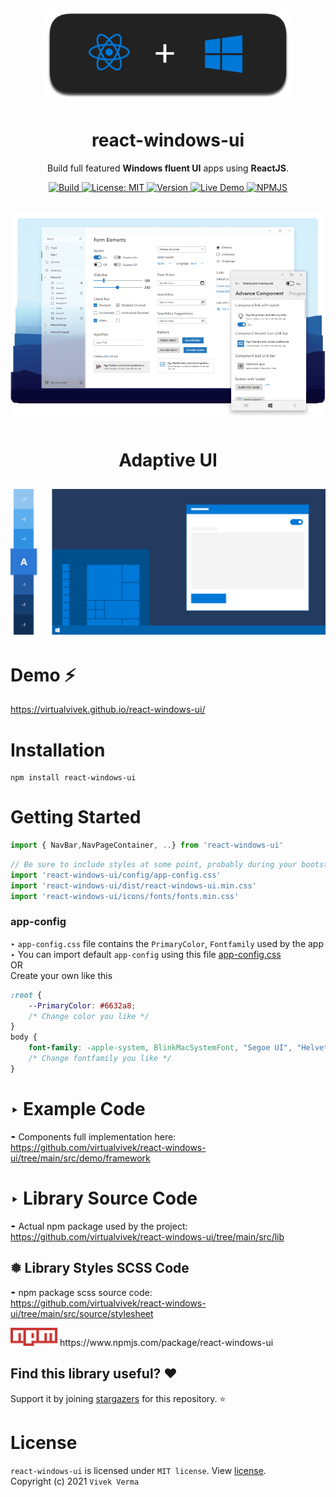 <h2 align="center"> 
  <img src="markdown/md_img_header.png" width="402" /> 
</h2>

<h1 align="center">react-windows-ui</h1>

<p align="center">Build full featured <b>Windows fluent UI</b> apps using <b>ReactJS</b>.</p>

<p align="center">
	 
  <a href="https://virtualvivek.github.io/react-windows-ui/">
    <img src="https://img.shields.io/circleci/build/github/virtualvivek/react-windows-ui?style=flat-square&logo=circleci&token=346e79ab71a8d9c3bad22bacbebc7d7c50dae520"
      alt="Build" />
  </a>
	
  <a href="https://github.com/virtualvivek/react-windows-ui/blob/main/LICENSE">
    <img src="https://img.shields.io/badge/License-MIT-darklime.svg?style=flat-square&color=blue"
      alt="License: MIT" />
  </a>
  
  <a href="https://virtualvivek.github.io/react-windows-ui/">
    <img src="https://img.shields.io/github/package-json/v/virtualvivek/react-windows-ui?color=%2331b57e&style=flat-square"
      alt="Version" />
  </a>
  
  <a href="https://virtualvivek.github.io/react-windows-ui/">
    <img src="https://img.shields.io/badge/⚡ Live Demo-here-green.svg?color=%236a31b5&style=flat-square"
      alt="Live Demo" />
  </a>
  
  <a href="https://www.npmjs.com/package/react-windows-ui">
    <img src="https://img.shields.io/badge/npm-package-green.svg?style=flat-square&logo=npm&color=f55a42"
      alt="NPMJS" />
  </a>
   
</p>

<h2 align="center">
  <img src="markdown/md_img_promo.png" width="652" />
</h2>

<h1 align="center">Adaptive UI</h1>
<h2 align="center">
  <img src="markdown/md_img_adaptive.gif" width="652" />
</h2>

# Demo ⚡
https://virtualvivek.github.io/react-windows-ui/


# Installation
```
npm install react-windows-ui
```

# Getting Started

```js
import { NavBar,NavPageContainer, ..} from 'react-windows-ui'
```

```js
// Be sure to include styles at some point, probably during your bootstraping
import 'react-windows-ui/config/app-config.css'
import 'react-windows-ui/dist/react-windows-ui.min.css'
import 'react-windows-ui/icons/fonts/fonts.min.css'
```
### app-config

‣ `app-config.css` file contains the `PrimaryColor`, `Fontfamily` used by the app <br>
‣ You can import default `app-config` using this file <a href="src/lib/config/app-config.css">app-config.css</a><br>
OR <br>
Create your own like this

```css
:root {
    --PrimaryColor: #6632a8;
    /* Change color you like */
}
body {
    font-family: -apple-system, BlinkMacSystemFont, "Segoe UI", "Helvetica Neue", sans-serif;
    /* Change fontfamily you like */
}
```

# ‣ Example Code
◓ Components full implementation here:<br/>
https://github.com/virtualvivek/react-windows-ui/tree/main/src/demo/framework

# ‣ Library Source Code
◓ Actual npm package used by the project:<br/>
https://github.com/virtualvivek/react-windows-ui/tree/main/src/lib

## ❅ Library Styles SCSS Code
◓ npm package scss source code:<br/>
https://github.com/virtualvivek/react-windows-ui/tree/main/src/source/stylesheet


<img src="markdown/md_npm_.png" width="75" />
https://www.npmjs.com/package/react-windows-ui


## Find this library useful? :heart:
Support it by joining [stargazers](https://github.com/virtualvivek/react-windows-ui/stargazers) for this repository. :star:


# License

`react-windows-ui` is licensed under `MIT license`. View [license](https://github.com/virtualvivek/react-windows-ui/blob/main/LICENSE).<br>
Copyright (c) 2021 ` Vivek Verma `
